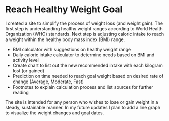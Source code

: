 # Reach Healthy Weight Goal

I created a site to simplify the process of weight loss (and weight gain). 
The first step is understanding healthy weight ranges according to World Health Organization (WHO) standards. Next step is adjusting caloric intake to reach a weight within the healthy body mass index (BMI) range.

<ul>
<li>BMI calculator with suggestions on healthy weight range</li>
<li>Daily caloric intake calculator to determine needs based on BMI and activity level</li>
<li>Create chart to list out the new recommended intake with each kilogram lost (or gained)</li>
<li>Prediction on time needed to reach goal weight based on desired rate of change (Average, Moderate, Fast)</li>
<li>Footnotes to explain calculation process and list sources for further reading</li>
</ul>

The site is intended for any person who wishes to lose or gain weight in a steady, sustainable manner. In my future updates I plan to add a line graph to visualize the weight changes and goal dates.
